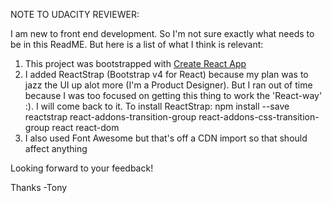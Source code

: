 NOTE TO UDACITY REVIEWER:

I am new to front end development. So I'm not sure exactly what needs to be in this ReadME. But here is a list of what I think is relevant:

1) This project was bootstrapped with [Create React App](https://github.com/facebookincubator/create-react-app)
2) I added ReactStrap (Bootstrap v4 for React) because my plan was to jazz the UI up alot more (I'm a Product Designer). But I ran out of time because I was too focused on getting this thing to work the 'React-way' :). I will come back to it. To install ReactStrap: npm install --save reactstrap react-addons-transition-group react-addons-css-transition-group react react-dom
3) I also used Font Awesome but that's off a CDN import so that should affect anything

Looking forward to your feedback!

Thanks
-Tony


